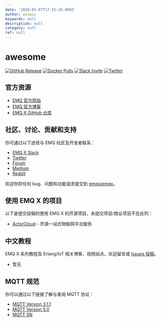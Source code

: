 ```yaml
---
date: '2020-02-07T17:15:26.000Z'
author: wivwiv
keywords: null
description: null
category: null
ref: null
---
```


# awesome

[![GitHub Release](https://img.shields.io/github/release/emqx/emqx?color=brightgreen)](https://github.com/emqx/emqx/releases) [![Docker Pulls](https://img.shields.io/docker/pulls/emqx/emqx)](https://hub.docker.com/r/emqx/emqx) [![Slack Invite](https://slack-invite.emqx.io/badge.svg>)](https://slack-invite.emqx.io) [![Twitter](https://img.shields.io/badge/Twitter-EMQ%20X-1DA1F2?logo=twitter)](https://twitter.com/emqtt)

## 官方资源

* [EMQ 官方网站](https://www.emqx.io/cn?spm=docs)
* [EMQ 官方博客](https://www.emqx.io/cn/blog?spm=docs)
* [EMQ X GitHub 仓库](https://github.com/emqx/emqx)

## 社区、讨论、贡献和支持

你可通过以下途径与 EMQ 社区及开发者联系：

* [EMQ X Slack](https://slack-invite.emqx.io)
* [Twitter](https://twitter.com/emqtt)
* [Forum](https://groups.google.com/d/forum/emqtt)
* [Medium](https://medium.com/@emqtt)
* [Reddit](https://www.reddit.com/r/emqx/)

欢迎你将任何 bug、问题和功能请求提交到 [emqx/emqx](https://github.com/emqx/emqx/issues)。

## 使用 EMQ X 的项目

以下是提交投稿的使用 EMQ X 的开源项目，未提交项目/商业项目不在此列：

* [ActorCloud](https://github.com/emqx/ActorCloud) - 开源一站式物联网平台服务

## 中文教程

EMQ X 系列教程及 Erlang/IoT 相关博客、视频站点，欢迎留言或 [Issues 投稿](https://github.com/emqx/emqx-docs-cn)。

* 暂无

## MQTT 规范

你可以通过以下链接了解与查阅 MQTT 协议：

* [MQTT Version 3.1.1](https://docs.oasis-open.org/mqtt/mqtt/v3.1.1/os/mqtt-v3.1.1-os.html)
* [MQTT Version 5.0](https://docs.oasis-open.org/mqtt/mqtt/v5.0/cs02/mqtt-v5.0-cs02.html)
* [MQTT SN](http://mqtt.org/new/wp-content/uploads/2009/06/MQTT-SN_spec_v1.2.pdf)

